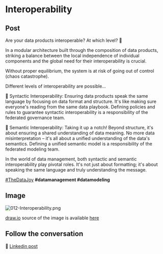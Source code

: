 # Interoperability

## Post

Are your data products interoperable? At which level? 🤔

In a modular architecture built through the composition of data products, striking a balance between the local independence of individual components and the global need for their interoperability is crucial.

Without proper equilibrium, the system is at risk of going out of control (chaos catastrophe).

Different levels of interoperability are possible...

🔗 Syntactic Interoperability: Ensuring data products speak the same language by focusing on data format and structure. It's like making sure everyone's reading from the same data playbook. Defining policies and rules to guarantee syntactic interoperability is a responsibility of the federated governance team.

💼 Semantic Interoperability: Taking it up a notch! Beyond structure, it's about ensuring a shared understanding of data meaning. No more data misinterpretation – it's all about a unified understanding of the data's semantics. Defining a unified semantic model is a responsibility of the federated modeling team.

In the world of data management, both syntactic and semantic interoperability play pivotal roles. It's not just about formatting; it's about speaking the same language and truly understanding the message.

[#TheDataJoy](https://www.linkedin.com/feed/hashtag/?keywords=thedatajoy) **#datamanagement #datamodeling**

## Image

![012-Interoperability.png](../images/012-Interoperability.png "Semantic Modelling")

[draw.io](https://app.diagrams.net/) source of the image is available [here](/images/2024/2024.drawio) 

## Follow the conversation

🔵 [Linkedin post](https://www.linkedin.com/feed/update/urn:li:activity:7131313977480900608/)

